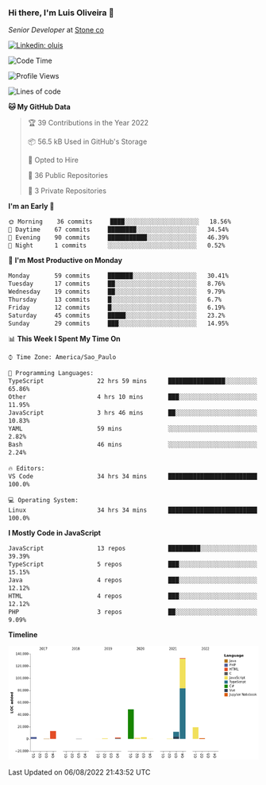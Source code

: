 ### Hi there, I'm Luis Oliveira 👋
*Senior Developer* at [Stone co](https://www.stone.com.br)  

[![Linkedin: oluis](https://img.shields.io/badge/-ooluis-blue?style=flat-square&logo=Linkedin&logoColor=white&link=https://www.linkedin.com/in/ooluis)](https://www.linkedin.com/in/ooluis/)

<!--START_SECTION:waka-->
![Code Time](http://img.shields.io/badge/Code%20Time-0%20secs-blue)

![Profile Views](http://img.shields.io/badge/Profile%20Views-0-blue)

![Lines of code](https://img.shields.io/badge/From%20Hello%20World%20I%27ve%20Written-239%20Thousand%20lines%20of%20code-blue)

**🐱 My GitHub Data** 

> 🏆 39 Contributions in the Year 2022
 > 
> 📦 56.5 kB Used in GitHub's Storage 
 > 
> 💼 Opted to Hire
 > 
> 📜 36 Public Repositories 
 > 
> 🔑 3 Private Repositories  
 > 
**I'm an Early 🐤** 

```text
🌞 Morning    36 commits     ████░░░░░░░░░░░░░░░░░░░░░   18.56% 
🌆 Daytime    67 commits     ████████░░░░░░░░░░░░░░░░░   34.54% 
🌃 Evening    90 commits     ███████████░░░░░░░░░░░░░░   46.39% 
🌙 Night      1 commits      ░░░░░░░░░░░░░░░░░░░░░░░░░   0.52%

```
📅 **I'm Most Productive on Monday** 

```text
Monday       59 commits     ███████░░░░░░░░░░░░░░░░░░   30.41% 
Tuesday      17 commits     ██░░░░░░░░░░░░░░░░░░░░░░░   8.76% 
Wednesday    19 commits     ██░░░░░░░░░░░░░░░░░░░░░░░   9.79% 
Thursday     13 commits     █░░░░░░░░░░░░░░░░░░░░░░░░   6.7% 
Friday       12 commits     █░░░░░░░░░░░░░░░░░░░░░░░░   6.19% 
Saturday     45 commits     █████░░░░░░░░░░░░░░░░░░░░   23.2% 
Sunday       29 commits     ███░░░░░░░░░░░░░░░░░░░░░░   14.95%

```


📊 **This Week I Spent My Time On** 

```text
⌚︎ Time Zone: America/Sao_Paulo

💬 Programming Languages: 
TypeScript               22 hrs 59 mins      ████████████████░░░░░░░░░   65.86% 
Other                    4 hrs 10 mins       ███░░░░░░░░░░░░░░░░░░░░░░   11.95% 
JavaScript               3 hrs 46 mins       ██░░░░░░░░░░░░░░░░░░░░░░░   10.83% 
YAML                     59 mins             ░░░░░░░░░░░░░░░░░░░░░░░░░   2.82% 
Bash                     46 mins             ░░░░░░░░░░░░░░░░░░░░░░░░░   2.24%

🔥 Editors: 
VS Code                  34 hrs 34 mins      █████████████████████████   100.0%

💻 Operating System: 
Linux                    34 hrs 34 mins      █████████████████████████   100.0%

```

**I Mostly Code in JavaScript** 

```text
JavaScript               13 repos            █████████░░░░░░░░░░░░░░░░   39.39% 
TypeScript               5 repos             ███░░░░░░░░░░░░░░░░░░░░░░   15.15% 
Java                     4 repos             ███░░░░░░░░░░░░░░░░░░░░░░   12.12% 
HTML                     4 repos             ███░░░░░░░░░░░░░░░░░░░░░░   12.12% 
PHP                      3 repos             ██░░░░░░░░░░░░░░░░░░░░░░░   9.09%

```


**Timeline**

![Chart not found](https://raw.githubusercontent.com/filiafobico/filiafobico/master/charts/bar_graph.png) 


 Last Updated on 06/08/2022 21:43:52 UTC
<!--END_SECTION:waka-->
